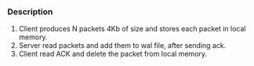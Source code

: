 
### Description

1. Client produces N packets 4Kb of size and stores each packet in local memory.
2. Server read packets and add them to wal file, after sending ack.
3. Client read ACK and delete the packet from local memory.